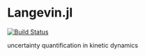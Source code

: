 # Langevin.jl

[![Build Status](https://travis-ci.com/vavrines/Langevin.jl.svg?branch=master)](https://travis-ci.com/vavrines/Langevin.jl)

uncertainty quantification in kinetic dynamics
